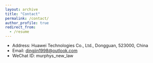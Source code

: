 ```yaml
---
layout: archive
title: "Contact"
permalink: /contact/
author_profile: true
redirect_from:
  - /resume
---
```


- Address: Huawei Technologies Co., Ltd., Dongguan, 523000, China
- Email: dingjin1998@outlook.com
- WeChat ID: murphys_new_law
